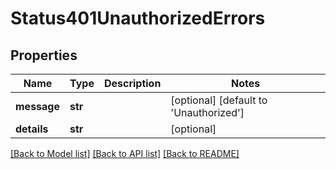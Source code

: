 # Status401UnauthorizedErrors

## Properties
Name | Type | Description | Notes
------------ | ------------- | ------------- | -------------
**message** | **str** |  | [optional] [default to 'Unauthorized']
**details** | **str** |  | [optional] 

[[Back to Model list]](../README.md#documentation-for-models) [[Back to API list]](../README.md#documentation-for-api-endpoints) [[Back to README]](../README.md)

